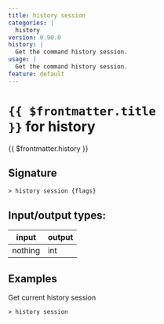 ```yaml
---
title: history session
categories: |
  history
version: 0.90.0
history: |
  Get the command history session.
usage: |
  Get the command history session.
feature: default
---
```


<!-- This file is automatically generated. Please edit the command in https://github.com/nushell/nushell instead. -->

# <code>{{ $frontmatter.title }}</code> for history

<div class='command-title'>{{ $frontmatter.history }}</div>

## Signature

`> history session {flags} `

## Input/output types:

| input   | output |
| ------- | ------ |
| nothing | int    |

## Examples

Get current history session

```nushell
> history session

```
